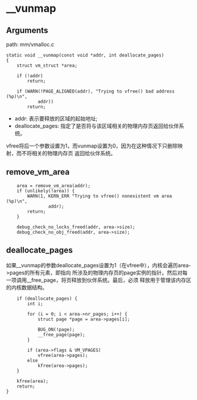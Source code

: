 __vunmap
========================================

Arguments
----------------------------------------

path: mm/vmalloc.c
```
static void __vunmap(const void *addr, int deallocate_pages)
{
    struct vm_struct *area;

    if (!addr)
        return;

    if (WARN(!PAGE_ALIGNED(addr), "Trying to vfree() bad address (%p)\n",
            addr))
        return;
```

* addr: 表示要释放的区域的起始地址;
* deallocate_pages: 指定了是否将与该区域相关的物理内存页返回给伙伴系统。

vfree将后一个参数设置为1，而vunmap设置为0，因为在这种情况下只删除映射，而不将相关的物理内存页
返回给伙伴系统。

remove_vm_area
----------------------------------------

```
    area = remove_vm_area(addr);
    if (unlikely(!area)) {
        WARN(1, KERN_ERR "Trying to vfree() nonexistent vm area (%p)\n",
                addr);
        return;
    }

    debug_check_no_locks_freed(addr, area->size);
    debug_check_no_obj_freed(addr, area->size);
```

deallocate_pages
----------------------------------------

如果__vunmap的参数deallocate_pages设置为1（在vfree中），内核会遍历area->pages的所有元素，即指向
所涉及的物理内存页的page实例的指针。然后对每一项调用__free_page，将页释放到伙伴系统。最后，必须
释放用于管理该内存区的内核数据结构。

```
    if (deallocate_pages) {
        int i;

        for (i = 0; i < area->nr_pages; i++) {
            struct page *page = area->pages[i];

            BUG_ON(!page);
            __free_page(page);
        }

        if (area->flags & VM_VPAGES)
            vfree(area->pages);
        else
            kfree(area->pages);
    }

    kfree(area);
    return;
}
```